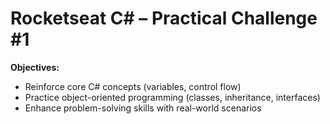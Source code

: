# Rocketseat C# – Practical Challenge #1

**Objectives:**
- Reinforce core C# concepts (variables, control flow)  
- Practice object-oriented programming (classes, inheritance, interfaces)  
- Enhance problem-solving skills with real-world scenarios  
